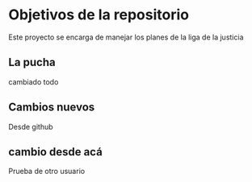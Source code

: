 # Objetivos de la repositorio

Este proyecto se encarga de manejar los planes de la liga de la justicia


## La pucha
cambiado todo

## Cambios nuevos 
Desde github

## cambio desde acá
Prueba de otro usuario